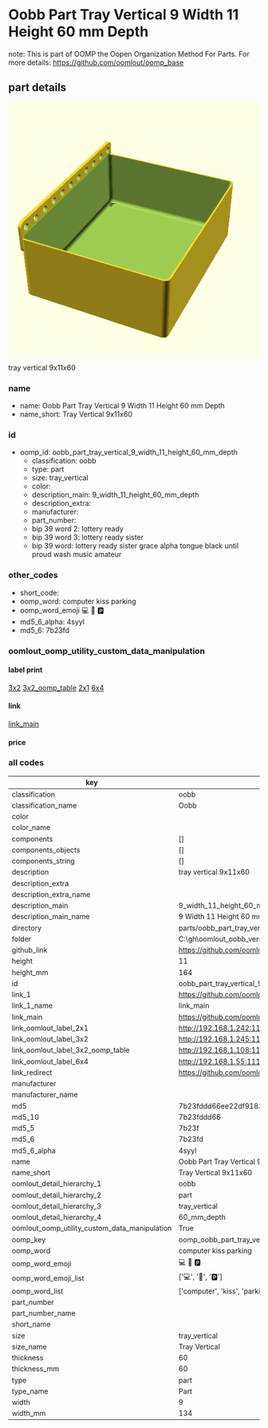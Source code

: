 # Oobb Part Tray Vertical 9 Width 11 Height 60 mm Depth  

note: This is part of OOMP the Oopen Organization Method For Parts. For more details: https://github.com/oomlout/oomp_base

##  part details
  

[![](3dpr.png)](3dpr.png)

tray vertical 9x11x60



### name
* name: Oobb Part Tray Vertical 9 Width 11 Height 60 mm Depth
* name_short: Tray Vertical 9x11x60 
### id
* oomp_id: oobb_part_tray_vertical_9_width_11_height_60_mm_depth
  * classification: oobb
  * type: part
  * size: tray_vertical
  * color: 
  * description_main: 9_width_11_height_60_mm_depth
  * description_extra: 
  * manufacturer: 
  * part_number: 
  * bip 39 word 2: lottery ready
  * bip 39 word 3: lottery ready sister
  * bip 39 word: lottery ready sister grace alpha tongue black until proud wash music amateur

### other_codes
* short_code: 
* oomp_word: computer kiss parking
* oomp_word_emoji :computer: :kiss: :parking:
* md5_6_alpha: 4syyl
* md5_6: 7b23fd






### oomlout_oomp_utility_custom_data_manipulation
#### label print
[3x2](http://192.168.1.245:1112/?label=oomp%204syyl)
[3x2_oomp_table](http://192.168.1.108:1112/?label=oomp%204syyl)
[2x1](http://192.168.1.242:1112/?label=oomp%204syyl)
[6x4](http://192.168.1.55:1112/?label=oomp%204syyl)    

#### link

[link_main](https://github.com/oomlout/oomlout_oobb_version_4_generated_parts/tree/main/navigation_oomp/oobb/part/tray_vertical/9_width_11_height_60_mm_depth/part)                              

#### price







### all codes 
| key | value |  
| --- | --- |  
| classification | oobb |  
| classification_name | Oobb |  
| color |  |  
| color_name |  |  
| components | [] |  
| components_objects | [] |  
| components_string | [] |  
| description | tray vertical 9x11x60 |  
| description_extra |  |  
| description_extra_name |  |  
| description_main | 9_width_11_height_60_mm_depth |  
| description_main_name | 9 Width 11 Height 60 mm Depth |  
| directory | parts/oobb_part_tray_vertical_9_width_11_height_60_mm_depth |  
| folder | C:\gh\oomlout_oobb_version_4_generated_parts\parts\oobb_part_tray_vertical_9_width_11_height_60_mm_depth |  
| github_link | https://github.com/oomlout/oomlout_oomp_part_src/tree/main/parts/oobb_part_tray_vertical_9_width_11_height_60_mm_depth |  
| height | 11 |  
| height_mm | 164 |  
| id | oobb_part_tray_vertical_9_width_11_height_60_mm_depth |  
| link_1 | https://github.com/oomlout/oomlout_oobb_version_4_generated_parts/tree/main/navigation_oomp/oobb/part/tray_vertical/9_width_11_height_60_mm_depth/part |  
| link_1_name | link_main |  
| link_main | https://github.com/oomlout/oomlout_oobb_version_4_generated_parts/tree/main/navigation_oomp/oobb/part/tray_vertical/9_width_11_height_60_mm_depth/part |  
| link_oomlout_label_2x1 | http://192.168.1.242:1112/?label=oomp%204syyl |  
| link_oomlout_label_3x2 | http://192.168.1.245:1112/?label=oomp%204syyl |  
| link_oomlout_label_3x2_oomp_table | http://192.168.1.108:1112/?label=oomp%204syyl |  
| link_oomlout_label_6x4 | http://192.168.1.55:1112/?label=oomp%204syyl |  
| link_redirect | https://github.com/oomlout/oomlout_oobb_version_4_generated_parts/tree/main/parts/oobb_tray_vertical_09_11_60 |  
| manufacturer |  |  
| manufacturer_name |  |  
| md5 | 7b23fddd66ee22df91838657932cb420 |  
| md5_10 | 7b23fddd66 |  
| md5_5 | 7b23f |  
| md5_6 | 7b23fd |  
| md5_6_alpha | 4syyl |  
| name | Oobb Part Tray Vertical 9 Width 11 Height 60 mm Depth |  
| name_short | Tray Vertical 9x11x60  |  
| oomlout_detail_hierarchy_1 | oobb |  
| oomlout_detail_hierarchy_2 | part |  
| oomlout_detail_hierarchy_3 | tray_vertical |  
| oomlout_detail_hierarchy_4 | 60_mm_depth |  
| oomlout_oomp_utility_custom_data_manipulation | True |  
| oomp_key | oomp_oobb_part_tray_vertical_9_width_11_height_60_mm_depth |  
| oomp_word | computer kiss parking |  
| oomp_word_emoji | :computer: :kiss: :parking: |  
| oomp_word_emoji_list | [':computer:', ':kiss:', ':parking:'] |  
| oomp_word_list | ['computer', 'kiss', 'parking'] |  
| part_number |  |  
| part_number_name |  |  
| short_name |  |  
| size | tray_vertical |  
| size_name | Tray Vertical |  
| thickness | 60 |  
| thickness_mm | 60 |  
| type | part |  
| type_name | Part |  
| width | 9 |  
| width_mm | 134 |  

